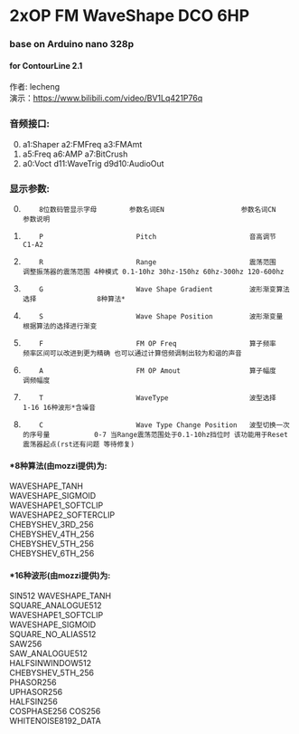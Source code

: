 # 2xOP FM WaveShape DCO  6HP
### base on Arduino nano 328p
#### for ContourLine 2.1  
作者: lecheng  
演示：https://www.bilibili.com/video/BV1Lq421P76q

### 音频接口:  

0.  a1:Shaper  	      a2:FMFreq  	          a3:FMAmt  
1.	a5:Freq		        a6:AMP		            a7:BitCrush
2.	a0:Voct         	d11:WaveTrig        	d9d10:AudioOut

### 显示参数:  

 0.         8位数码管显示字母        参数名词EN                   参数名词CN                    参数说明
 1.         P                       Pitch                       音高调节                      C1-A2
 2.         R                       Range                       震荡范围                      调整振荡器的震荡范围 4种模式 0.1-10hz 30hz-150hz 60hz-300hz 120-600hz
 3.         G                       Wave Shape Gradient         波形渐变算法选择               8种算法*
 4.         S                       Wave Shape Position         波形渐变量                    根据算法的选择进行渐变
 5.         F                       FM OP Freq                  算子频率                      频率区间可以改进到更为精确 也可以通过计算倍频调制出较为和谐的声音
 6.         A                       FM OP Amout                 算子幅度                      调频幅度
 7.         T                       WaveType                    波型选择                      1-16 16种波形*含噪音
 8.         C                       Wave Type Change Position   波型切换一次的序号量           0-7 当Range震荡范围处于0.1-10hz挡位时 该功能用于Reset震荡器起点(rst还有问题 等待修复)

#### *8种算法(由mozzi提供)为:  
WAVESHAPE_TANH     
WAVESHAPE_SIGMOID       
WAVESHAPE1_SOFTCLIP     
WAVESHAPE2_SOFTERCLIP  
CHEBYSHEV_3RD_256  
CHEBYSHEV_4TH_256       
CHEBYSHEV_5TH_256       
CHEBYSHEV_6TH_256  
#### *16种波形(由mozzi提供)为:  
SIN512
WAVESHAPE_TANH          
SQUARE_ANALOGUE512      
WAVESHAPE1_SOFTCLIP  
WAVESHAPE_SIGMOID  
SQUARE_NO_ALIAS512      
SAW256     
SAW_ANALOGUE512  
HALFSINWINDOW512   
CHEBYSHEV_5TH_256       
PHASOR256  
UPHASOR256  
HALFSIN256         
COSPHASE256
COS256     
WHITENOISE8192_DATA
 
